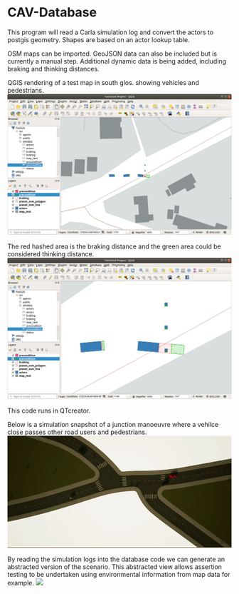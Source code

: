 # CAV-Database

This program will read a Carla simulation log and convert the actors to postgis geometry. Shapes are based on an actor lookup table.

OSM maps can be imported. GeoJSON data can also be included but is currently a manual step. Additional dynamic data is being added, including braking and thinking distances.

QGIS rendering of a test map in south glos. showing vehicles and pedestrians.
![](database_braking_zone_1.png)

The red hashed area is the braking distance and the green area could be considered thinking distance.
![](database_braking_zone_2.png)

This code runs in QTcreator.

Below is a simulation snapshot of a junction manoeuvre where a vehilce close passes other road users and pedestrians.
![](Test003.gif)

By reading the simulation logs into the database code we can generate an abstracted version of the scenario. This abstracted view allows assertion testing to be undertaken using environmental information from map data for example.
![](pg_demo.gif)
